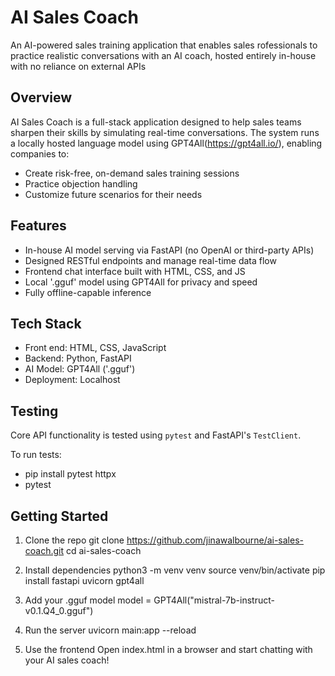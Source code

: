 # AI Sales Coach

An AI-powered sales training application that enables sales rofessionals to practice realistic conversations with an AI coach, hosted entirely in-house with no reliance on external APIs

## Overview
AI Sales Coach is a full-stack application designed to help sales teams sharpen their skills by simulating real-time conversations. The system runs a locally hosted language model using GPT4All(https://gpt4all.io/), enabling companies to:
- Create risk-free, on-demand sales training sessions
- Practice objection handling
- Customize future scenarios for their needs

## Features
- In-house AI model serving via FastAPI (no OpenAI or third-party APIs)
- Designed RESTful endpoints and manage real-time data flow
- Frontend chat interface built with HTML, CSS, and JS
- Local '.gguf' model using GPT4All for privacy and speed
- Fully offline-capable inference

## Tech Stack
- Front end: HTML, CSS, JavaScript
- Backend: Python, FastAPI
- AI Model: GPT4All ('.gguf')
- Deployment: Localhost

## Testing
Core API functionality is tested using `pytest` and FastAPI's `TestClient`.

To run tests:
- pip install pytest httpx
- pytest

## Getting Started
1. Clone the repo
git clone https://github.com/jinawalbourne/ai-sales-coach.git
cd ai-sales-coach

2. Install dependencies
python3 -m venv venv
source venv/bin/activate
pip install fastapi uvicorn gpt4all

3. Add your .gguf model
model = GPT4All("mistral-7b-instruct-v0.1.Q4_0.gguf")

4. Run the server
uvicorn main:app --reload

5. Use the frontend
Open index.html in a browser and start chatting with your AI sales coach!
